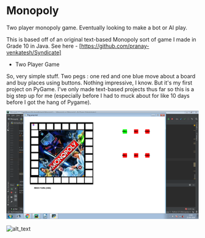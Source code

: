 # Monopoly

Two player monopoly game. Eventually looking to make a bot or AI play.

This is based off of an original text-based Monopoly sort of game I made in Grade 10 in Java. See here - [https://github.com/pranay-venkatesh/Syndicate]

* Two Player Game

So, very simple stuff. Two pegs : one red and one blue move about a board and buy places using buttons. Nothing impressive, I know. But it's my first project on PyGame. I've only made text-based projects thus far so this is a big step up for me (especially before I had to muck about for like 10 days before I got the hang of Pygame).

![alt text](https://raw.githubusercontent.com/pranay-venkatesh/Monopoly/master/two_players_screenshots/1.png)

![alt_text](https://https://raw.githubusercontent.com/pranay-venkatesh/Monopoly/master/two_players_screenshots/2.png)
